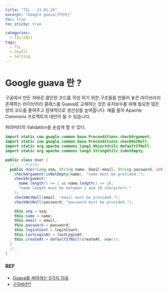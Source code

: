 ```yaml
---
title: "TIL - 21.01.26"
excerpt: "Google guava(구아바)"
toc: true
toc_sticky: true

categories:
  - TIL/2021
tags:
  - TIL
  - Jeykll
  - Setting
---
```




# Google guava 란 ?
구글에서 만든 자바로 클린한 코드를 작성 하기 위한 구조들을 만들어 놓은 라이브러리
존재하는 라이브러리 클래스를 Guava로 교체하는 것은 유지보수를 위해 필요한 많은 양의 코드를 줄여주고 잠재적으로 생산성을 높여줍니다. 예를 들어 Apache Commons 프로젝트의 대안이 될 수 있습니다.

파라미터의 Validation을 손쉽게 할 수 있다.

```java
import static com.google.common.base.Preconditions.checkArgument;
import static com.google.common.base.Preconditions.checkNotNull;
import static org.apache.commons.lang3.ObjectUtils.defaultIfNull;
import static org.apache.commons.lang3.StringUtils.isNotEmpty;

public class User {
  // ... Fields
  public User(Long seq, String name, Email email, String password, int loginCount, LocalDateTime lastLoginAt, LocalDateTime createAt) {
    checkArgument(isNotEmpty(name), "name must be provided.");
    checkArgument(
      name.length() >= 1 && name.length() <= 10,
      "name length must be between 1 and 10 characters."
    );
    checkNotNull(email, "email must be provided.");
    checkNotNull(password, "password must be provided.");

    this.seq = seq;
    this.name = name;
    this.email = email;
    this.password = password;
    this.loginCount = loginCount;
    this.lastLoginAt = lastLoginAt;
    this.createAt = defaultIfNull(createAt, now());
  }
  //...
}
```

### REF
* [Guava를 써야하는 5가지 이유](https://blog.outsider.ne.kr/710)
* [구아바란?](https://krksap.tistory.com/1187)
